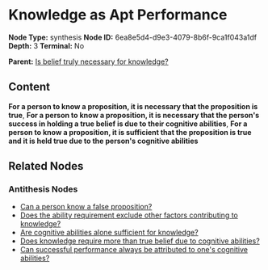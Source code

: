 # Knowledge as Apt Performance

**Node Type:** synthesis
**Node ID:** 6ea8e5d4-d9e3-4079-8b6f-9ca1f043a1df
**Depth:** 3
**Terminal:** No

**Parent:** [Is belief truly necessary for knowledge?](is-belief-truly-necessary-for-knowledge-antithesis-5bbda82a-484e-49dd-b1c5-a0650818dce7.md)

## Content

**For a person to know a proposition, it is necessary that the proposition is true**, **For a person to know a proposition, it is necessary that the person's success in holding a true belief is due to their cognitive abilities**, **For a person to know a proposition, it is sufficient that the proposition is true and it is held true due to the person's cognitive abilities**

## Related Nodes

### Antithesis Nodes

- [Can a person know a false proposition?](can-a-person-know-a-false-proposition-antithesis-84fd7f13-f9f7-41e0-af9a-1d0e92704134.md)
- [Does the ability requirement exclude other factors contributing to knowledge?](does-the-ability-requirement-exclude-other-factors-contributing-to-knowledge-antithesis-6f1ac4cb-027c-44a4-a226-af6e546057fc.md)
- [Are cognitive abilities alone sufficient for knowledge?](are-cognitive-abilities-alone-sufficient-for-knowledge-antithesis-6d31e8f1-059e-441f-99db-f797a6453dc5.md)
- [Does knowledge require more than true belief due to cognitive abilities?](does-knowledge-require-more-than-true-belief-due-to-cognitive-abilities-antithesis-68ec2704-5b92-41f8-acbe-88f3af7da2fd.md)
- [Can successful performance always be attributed to one's cognitive abilities?](can-successful-performance-always-be-attributed-to-ones-cognitive-abilities-antithesis-7da7e50c-6ca4-408a-a944-f4ca225543bc.md)
